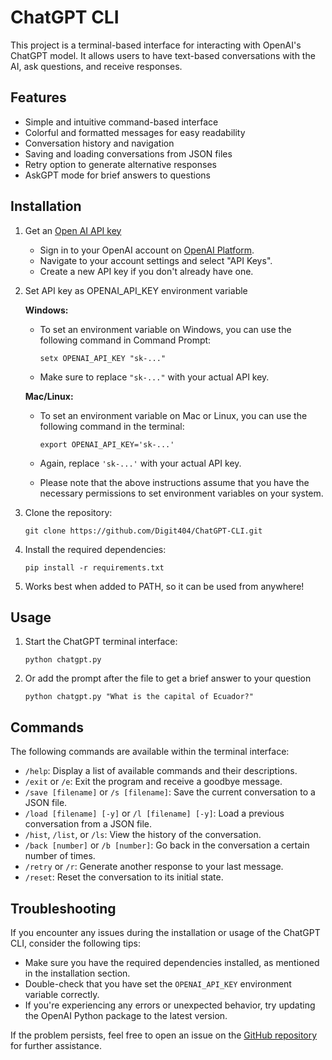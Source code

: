 # ChatGPT CLI

This project is a terminal-based interface for interacting with OpenAI's ChatGPT model. It allows users to have text-based conversations with the AI, ask questions, and receive responses.

## Features

- Simple and intuitive command-based interface
- Colorful and formatted messages for easy readability
- Conversation history and navigation
- Saving and loading conversations from JSON files
- Retry option to generate alternative responses
- AskGPT mode for brief answers to questions

## Installation

1. Get an [Open AI API key](https://platform.openai.com/account/api-keys)
	- Sign in to your OpenAI account on [OpenAI Platform](https://platform.openai.com/).
	- Navigate to your account settings and select "API Keys".
	- Create a new API key if you don't already have one.

2. Set API key as OPENAI_API_KEY environment variable

	**Windows:**
	- To set an environment variable on Windows, you can use the following command in Command Prompt:

		```
		setx OPENAI_API_KEY "sk-..."
		```

	- Make sure to replace `"sk-..."` with your actual API key.

	**Mac/Linux:**
	- To set an environment variable on Mac or Linux, you can use the following command in the terminal:

		```shell
		export OPENAI_API_KEY='sk-...'
		```

	- Again, replace `'sk-...'` with your actual API key.

	- Please note that the above instructions assume that you have the necessary permissions to set environment variables on your system.

3. Clone the repository:

	```shell
	git clone https://github.com/Digit404/ChatGPT-CLI.git
	```

4. Install the required dependencies:

	```shell
	pip install -r requirements.txt
	```

5. Works best when added to PATH, so it can be used from anywhere!

## Usage

1. Start the ChatGPT terminal interface:

	```shell
	python chatgpt.py
	```

2. Or add the prompt after the file to get a brief answer to your question

	```shell
	python chatgpt.py "What is the capital of Ecuador?"
	```

## Commands

The following commands are available within the terminal interface:

- `/help`: Display a list of available commands and their descriptions.
- `/exit` or `/e`: Exit the program and receive a goodbye message.
- `/save [filename]` or `/s [filename]`: Save the current conversation to a JSON file.
- `/load [filename] [-y]` or `/l [filename] [-y]`: Load a previous conversation from a JSON file.
- `/hist`, `/list`, or `/ls`: View the history of the conversation.
- `/back [number]` or `/b [number]`: Go back in the conversation a certain number of times.
- `/retry` or `/r`: Generate another response to your last message.
- `/reset`: Reset the conversation to its initial state.

## Troubleshooting

If you encounter any issues during the installation or usage of the ChatGPT CLI, consider the following tips:

- Make sure you have the required dependencies installed, as mentioned in the installation section.
- Double-check that you have set the `OPENAI_API_KEY` environment variable correctly.
- If you're experiencing any errors or unexpected behavior, try updating the OpenAI Python package to the latest version.

If the problem persists, feel free to open an issue on the [GitHub repository](https://github.com/Digit404/ChatGPT-CLI/issues) for further assistance.